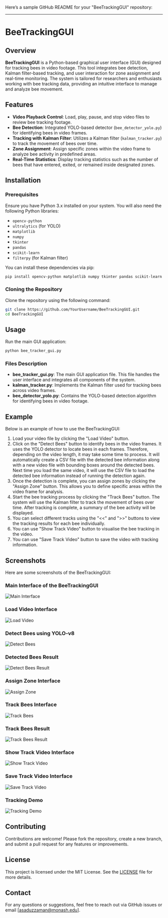 Here’s a sample GitHub README for your "BeeTrackingGUI" repository:

---

# BeeTrackingGUI

## Overview

**BeeTrackingGUI** is a Python-based graphical user interface (GUI) designed for tracking bees in video footage. This tool integrates bee detection, Kalman filter-based tracking, and user interaction for zone assignment and real-time monitoring. The system is tailored for researchers and enthusiasts working with bee tracking data, providing an intuitive interface to manage and analyze bee movement.

## Features

- **Video Playback Control**: Load, play, pause, and stop video files to review bee tracking footage.
- **Bee Detection**: Integrated YOLO-based detector (`bee_detector_yolo.py`) for identifying bees in video frames.
- **Tracking with Kalman Filter**: Utilizes a Kalman filter (`kalman_tracker.py`) to track the movement of bees over time.
- **Zone Assignment**: Assign specific zones within the video frame to analyze bee activity in predefined areas.
- **Real-Time Statistics**: Display tracking statistics such as the number of bees that have entered, exited, or remained inside designated zones.

## Installation

### Prerequisites

Ensure you have Python 3.x installed on your system. You will also need the following Python libraries:

- `opencv-python`
- `ultralytics` (for YOLO)
- `matplotlib`
- `numpy`
- `tkinter`
- `pandas`
- `scikit-learn`
- `filterpy` (for Kalman filter)

You can install these dependencies via pip:

```bash
pip install opencv-python matplotlib numpy tkinter pandas scikit-learn filterpy ultralytics
```

### Cloning the Repository

Clone the repository using the following command:

```bash
git clone https://github.com/YourUsername/BeeTrackingGUI.git
cd BeeTrackingGUI
```

## Usage

Run the main GUI application:

```bash
python bee_tracker_gui.py
```

### Files Description

- **bee_tracker_gui.py**: The main GUI application file. This file handles the user interface and integrates all components of the system.
- **kalman_tracker.py**: Implements the Kalman filter used for tracking bees across video frames.
- **bee_detector_yolo.py**: Contains the YOLO-based detection algorithm for identifying bees in video footage.

## Example

Below is an example of how to use the BeeTrackingGUI:

1. Load your video file by clicking the "Load Video" button.
2. Click on the "Detect Bees" button to identify bees in the video frames. It uses the YOLO detector to locate bees in each frames. Therefore, depending on the video length, it may take some time to process. It will automatically create a CSV file with the detected bee information along with a new video file with bounding boxes around the detected bees. Next time you load the same video, it will use the CSV file to load the detected bee information instead of running the detection again.
3. Once the detection is complete, you can assign zones by clicking the "Assign Zone" button. This allows you to define specific areas within the video frame for analysis.
4. Start the bee tracking process by clicking the "Track Bees" button. The system will use the Kalman filter to track the movement of bees over time. After tracking is complete, a summary of the bee activity will be displayed.
5. You can select different tracks using the "<<" and ">>" buttons to view the tracking results for each bee individually.
6. You can use "Show Track Video" button to visualise the bee tracking in the video.
7. You can use "Save Track Video" button to save the video with tracking information.

## Screenshots

Here are some screenshots of the BeeTrackingGUI:

### Main Interface of the BeeTrackingGUI

![Main Interface](images/Screenshot_1.png)

### Load Video Interface

![Load Video](images/Screenshot_2.png)

### Detect Bees using YOLO-v8

![Detect Bees](images/Screenshot_3.png)

### Detected Bees Result

![Detect Bees Result](images/Screenshot_4.png)

### Assign Zone Interface

![Assign Zone](images/Screenshot_5.png)

### Track Bees Interface

![Track Bees](images/Screenshot_6.png)

### Track Bees Result

![Track Bees Result](images/Screenshot_7.png)

### Show Track Video Interface

![Show Track Video](images/Screenshot_8.png)

### Save Track Video Interface

![Save Track Video](images/Screenshot_9.png)

### Tracking Demo

![Tracking Demo](images/DemoTrack.gif)

## Contributing

Contributions are welcome! Please fork the repository, create a new branch, and submit a pull request for any features or improvements.

## License

This project is licensed under the MIT License. See the [LICENSE](LICENSE) file for more details.

## Contact

For any questions or suggestions, feel free to reach out via GitHub issues or email [asaduzzaman@monash.edu].
